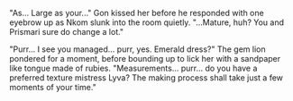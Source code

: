"As... Large as your..." Gon kissed her before he responded with one eyebrow up as Nkom slunk into the room quietly. "...Mature, huh? You and Prismari sure do change a lot."

"Purr... I see you managed... purr, yes. Emerald dress?" The gem lion pondered for a moment, before bounding up to lick her with a sandpaper like tongue made of rubies. "Measurements... purr... do you have a preferred texture mistress Lyva? The making process shall take just a few moments of your time."